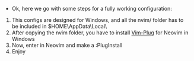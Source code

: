 - Ok, here we go with some steps for a fully working configuration:

1. This configs are designed for Windows, and all the nvim/ folder has to be included in $HOME\AppData\Local\
2. After copying the nvim folder, you have to install [Vim-Plug](https://github.com/junegunn/vim-plug) for Neovim in Windows
3. Now, enter in Neovim and make a :PlugInstall
4. Enjoy
